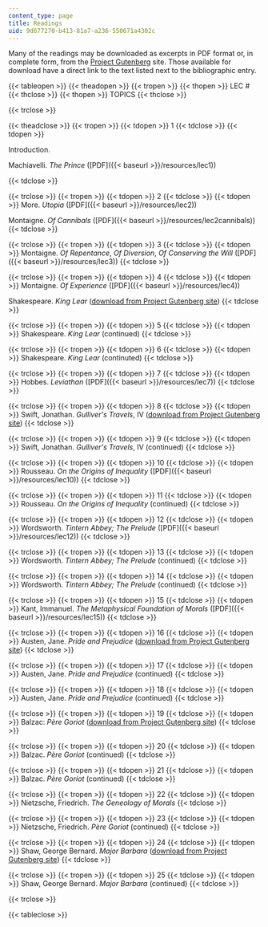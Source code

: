 ```yaml
---
content_type: page
title: Readings
uid: 9d677270-b413-81a7-a236-550671a4302c
---
```


Many of the readings may be downloaded as excerpts in PDF format or, in complete form, from the [Project Gutenberg](http://gutenberg.org/) site. Those available for download have a direct link to the text listed next to the bibliographic entry.

{{< tableopen >}}
{{< theadopen >}}
{{< tropen >}}
{{< thopen >}}
LEC #
{{< thclose >}}
{{< thopen >}}
TOPICS
{{< thclose >}}

{{< trclose >}}

{{< theadclose >}}
{{< tropen >}}
{{< tdopen >}}
1
{{< tdclose >}}
{{< tdopen >}}


Introduction.

Machiavelli. _The Prince_ ([PDF]({{< baseurl >}}/resources/lec1))


{{< tdclose >}}

{{< trclose >}}
{{< tropen >}}
{{< tdopen >}}
2
{{< tdclose >}}
{{< tdopen >}}
More. _Utopia_ ([PDF]({{< baseurl >}}/resources/lec2))  
  
Montaigne. _Of Cannibals_ ([PDF]({{< baseurl >}}/resources/lec2cannibals))
{{< tdclose >}}

{{< trclose >}}
{{< tropen >}}
{{< tdopen >}}
3
{{< tdclose >}}
{{< tdopen >}}
Montaigne. _Of Repentance_, _Of_ _Diversion_, _Of_ _Conserving the Will_ ([PDF]({{< baseurl >}}/resources/lec3))
{{< tdclose >}}

{{< trclose >}}
{{< tropen >}}
{{< tdopen >}}
4
{{< tdclose >}}
{{< tdopen >}}
Montaigne. _Of Experience_ ([PDF]({{< baseurl >}}/resources/lec4))  
  
Shakespeare. _King Lear_ ([download from Project Gutenberg site](http://www.gutenberg.org/etext/2266))
{{< tdclose >}}

{{< trclose >}}
{{< tropen >}}
{{< tdopen >}}
5
{{< tdclose >}}
{{< tdopen >}}
Shakespeare. _King Lear_ (continued)
{{< tdclose >}}

{{< trclose >}}
{{< tropen >}}
{{< tdopen >}}
6
{{< tdclose >}}
{{< tdopen >}}
Shakespeare. _King Lear_ (continuted)
{{< tdclose >}}

{{< trclose >}}
{{< tropen >}}
{{< tdopen >}}
7
{{< tdclose >}}
{{< tdopen >}}
Hobbes. _Leviathan_ ([PDF]({{< baseurl >}}/resources/lec7))
{{< tdclose >}}

{{< trclose >}}
{{< tropen >}}
{{< tdopen >}}
8
{{< tdclose >}}
{{< tdopen >}}
Swift, Jonathan. _Gulliver's Travels_, IV ([download from Project Gutenberg site](http://www.gutenberg.org/etext/829))
{{< tdclose >}}

{{< trclose >}}
{{< tropen >}}
{{< tdopen >}}
9
{{< tdclose >}}
{{< tdopen >}}
Swift, Jonathan. _Gulliver's Travels_, IV (continued)
{{< tdclose >}}

{{< trclose >}}
{{< tropen >}}
{{< tdopen >}}
10
{{< tdclose >}}
{{< tdopen >}}
Rousseau. _On the Origins of Inequality_ ([PDF]({{< baseurl >}}/resources/lec10))
{{< tdclose >}}

{{< trclose >}}
{{< tropen >}}
{{< tdopen >}}
11
{{< tdclose >}}
{{< tdopen >}}
Rousseau. _On the Origins of Inequality_ (continued)
{{< tdclose >}}

{{< trclose >}}
{{< tropen >}}
{{< tdopen >}}
12
{{< tdclose >}}
{{< tdopen >}}
Wordsworth. _Tintern Abbey;_ _The Prelude_ ([PDF]({{< baseurl >}}/resources/lec12))
{{< tdclose >}}

{{< trclose >}}
{{< tropen >}}
{{< tdopen >}}
13
{{< tdclose >}}
{{< tdopen >}}
Wordsworth. _Tintern Abbey;_ _The Prelude_ (continued)
{{< tdclose >}}

{{< trclose >}}
{{< tropen >}}
{{< tdopen >}}
14
{{< tdclose >}}
{{< tdopen >}}
Wordsworth. _Tintern Abbey;_ _The Prelude_ (continued)
{{< tdclose >}}

{{< trclose >}}
{{< tropen >}}
{{< tdopen >}}
15
{{< tdclose >}}
{{< tdopen >}}
Kant, Immanuel. _The Metaphysical Foundation of Morals_ ([PDF]({{< baseurl >}}/resources/lec15))
{{< tdclose >}}

{{< trclose >}}
{{< tropen >}}
{{< tdopen >}}
16
{{< tdclose >}}
{{< tdopen >}}
Austen, Jane. _Pride and Prejudice_ ([download from Project Gutenberg site](http://www.gutenberg.org/etext/1342))
{{< tdclose >}}

{{< trclose >}}
{{< tropen >}}
{{< tdopen >}}
17
{{< tdclose >}}
{{< tdopen >}}
Austen, Jane. _Pride and Prejudice_ (continued)
{{< tdclose >}}

{{< trclose >}}
{{< tropen >}}
{{< tdopen >}}
18
{{< tdclose >}}
{{< tdopen >}}
Austen, Jane. _Pride and Prejudice_ (continued)
{{< tdclose >}}

{{< trclose >}}
{{< tropen >}}
{{< tdopen >}}
19
{{< tdclose >}}
{{< tdopen >}}
Balzac: _Père Goriot_ ([download from Project Gutenberg site](http://www.gutenberg.org/etext/1237))
{{< tdclose >}}

{{< trclose >}}
{{< tropen >}}
{{< tdopen >}}
20
{{< tdclose >}}
{{< tdopen >}}
Balzac. _Père Goriot_ (continued)
{{< tdclose >}}

{{< trclose >}}
{{< tropen >}}
{{< tdopen >}}
21
{{< tdclose >}}
{{< tdopen >}}
Balzac. _Père Goriot_ (continued)
{{< tdclose >}}

{{< trclose >}}
{{< tropen >}}
{{< tdopen >}}
22
{{< tdclose >}}
{{< tdopen >}}
Nietzsche, Friedrich. _The Geneology of Morals_
{{< tdclose >}}

{{< trclose >}}
{{< tropen >}}
{{< tdopen >}}
23
{{< tdclose >}}
{{< tdopen >}}
Nietzsche, Friedrich. _Père Goriot_ (continued)
{{< tdclose >}}

{{< trclose >}}
{{< tropen >}}
{{< tdopen >}}
24
{{< tdclose >}}
{{< tdopen >}}
Shaw, George Bernard. _Major Barbara_ ([download from Project Gutenberg site](http://www.gutenberg.org/etext/3790))
{{< tdclose >}}

{{< trclose >}}
{{< tropen >}}
{{< tdopen >}}
25
{{< tdclose >}}
{{< tdopen >}}
Shaw, George Bernard. _Major Barbara_ (continued)
{{< tdclose >}}

{{< trclose >}}

{{< tableclose >}}